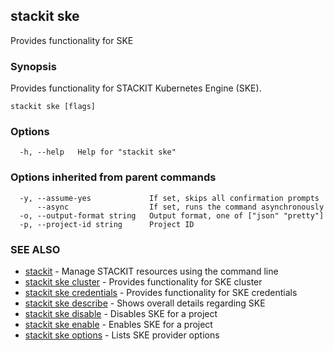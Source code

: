 ## stackit ske

Provides functionality for SKE

### Synopsis

Provides functionality for STACKIT Kubernetes Engine (SKE).

```
stackit ske [flags]
```

### Options

```
  -h, --help   Help for "stackit ske"
```

### Options inherited from parent commands

```
  -y, --assume-yes             If set, skips all confirmation prompts
      --async                  If set, runs the command asynchronously
  -o, --output-format string   Output format, one of ["json" "pretty"]
  -p, --project-id string      Project ID
```

### SEE ALSO

* [stackit](./stackit.md)	 - Manage STACKIT resources using the command line
* [stackit ske cluster](./stackit_ske_cluster.md)	 - Provides functionality for SKE cluster
* [stackit ske credentials](./stackit_ske_credentials.md)	 - Provides functionality for SKE credentials
* [stackit ske describe](./stackit_ske_describe.md)	 - Shows overall details regarding SKE
* [stackit ske disable](./stackit_ske_disable.md)	 - Disables SKE for a project
* [stackit ske enable](./stackit_ske_enable.md)	 - Enables SKE for a project
* [stackit ske options](./stackit_ske_options.md)	 - Lists SKE provider options

